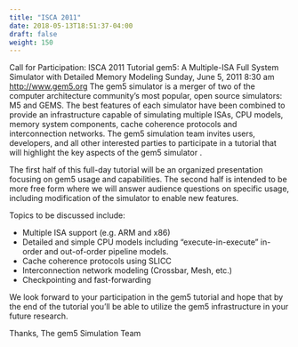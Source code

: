 ```yaml
---
title: "ISCA 2011"
date: 2018-05-13T18:51:37-04:00
draft: false
weight: 150
---
```


Call for Participation: ISCA 2011 Tutorial
gem5: A Multiple-ISA Full System Simulator with Detailed Memory
Modeling
Sunday, June 5, 2011 8:30 am
<http://www.gem5.org>
The gem5 simulator is a merger of two of the computer architecture
community’s most popular, open source simulators: M5 and GEMS. The best
features of each simulator have been combined to provide an
infrastructure capable of simulating multiple ISAs, CPU models, memory
system components, cache coherence protocols and interconnection
networks. The gem5 simulation team invites users, developers, and all
other interested parties to participate in a tutorial that will
highlight the key aspects of the gem5 simulator .

The first half of this full-day tutorial will be an organized
presentation focusing on gem5 usage and capabilities. The second half is
intended to be more free form where we will answer audience questions on
specific usage, including modification of the simulator to enable new
features.

Topics to be discussed include:

  - Multiple ISA support (e.g. ARM and x86)
  - Detailed and simple CPU models including “execute-in-execute”
    in-order and out-of-order pipeline models.
  - Cache coherence protocols using SLICC
  - Interconnection network modeling (Crossbar, Mesh, etc.)
  - Checkpointing and fast-forwarding

We look forward to your participation in the gem5 tutorial and hope that
by the end of the tutorial you’ll be able to utilize the gem5
infrastructure in your future research.

Thanks,
The gem5 Simulation Team
